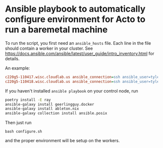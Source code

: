 # Ansible playbook to automatically configure environment for Acto to run a baremetal machine
To run the script, you first need an `ansible_hosts` file. Each line in the file should contain
a worker in your cluster. See https://docs.ansible.com/ansible/latest/user_guide/intro_inventory.html
for details.

An example:
```ini
c220g5-110417.wisc.cloudlab.us ansible_connection=ssh ansible_user=tylergu ansible_port=22
c220g5-110418.wisc.cloudlab.us ansible_connection=ssh ansible_user=tylergu ansible_port=22
```

If you haven't installed `ansible playbook` on your control node, run
```sh
poetry install -E ray
ansible-galaxy install geerlingguy.docker
ansible-galaxy install ableton.nix
ansible-galaxy collection install ansible.posix
``` 

Then just run 
```
bash configure.sh
```
and the proper environment will be setup on the workers.
